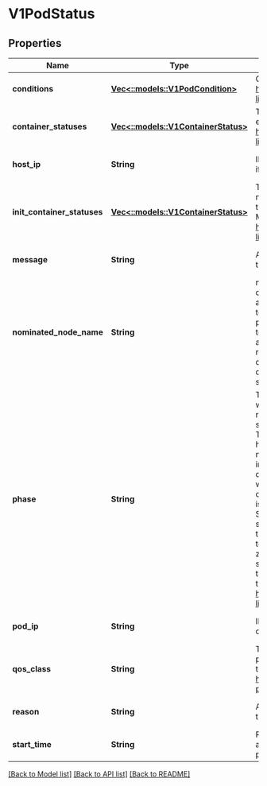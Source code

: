 # V1PodStatus

## Properties
Name | Type | Description | Notes
------------ | ------------- | ------------- | -------------
**conditions** | [**Vec<::models::V1PodCondition>**](v1.PodCondition.md) | Current service state of pod. More info: https://kubernetes.io/docs/concepts/workloads/pods/pod-lifecycle#pod-conditions | [optional] [default to null]
**container_statuses** | [**Vec<::models::V1ContainerStatus>**](v1.ContainerStatus.md) | The list has one entry per container in the manifest. Each entry is currently the output of &#x60;docker inspect&#x60;. More info: https://kubernetes.io/docs/concepts/workloads/pods/pod-lifecycle#pod-and-container-status | [optional] [default to null]
**host_ip** | **String** | IP address of the host to which the pod is assigned. Empty if not yet scheduled. | [optional] [default to null]
**init_container_statuses** | [**Vec<::models::V1ContainerStatus>**](v1.ContainerStatus.md) | The list has one entry per init container in the manifest. The most recent successful init container will have ready &#x3D; true, the most recently started container will have startTime set. More info: https://kubernetes.io/docs/concepts/workloads/pods/pod-lifecycle#pod-and-container-status | [optional] [default to null]
**message** | **String** | A human readable message indicating details about why the pod is in this condition. | [optional] [default to null]
**nominated_node_name** | **String** | nominatedNodeName is set only when this pod preempts other pods on the node, but it cannot be scheduled right away as preemption victims receive their graceful termination periods. This field does not guarantee that the pod will be scheduled on this node. Scheduler may decide to place the pod elsewhere if other nodes become available sooner. Scheduler may also decide to give the resources on this node to a higher priority pod that is created after preemption. As a result, this field may be different than PodSpec.nodeName when the pod is scheduled. | [optional] [default to null]
**phase** | **String** | The phase of a Pod is a simple, high-level summary of where the Pod is in its lifecycle. The conditions array, the reason and message fields, and the individual container status arrays contain more detail about the pod&#39;s status. There are five possible phase values:  Pending: The pod has been accepted by the Kubernetes system, but one or more of the container images has not been created. This includes time before being scheduled as well as time spent downloading images over the network, which could take a while. Running: The pod has been bound to a node, and all of the containers have been created. At least one container is still running, or is in the process of starting or restarting. Succeeded: All containers in the pod have terminated in success, and will not be restarted. Failed: All containers in the pod have terminated, and at least one container has terminated in failure. The container either exited with non-zero status or was terminated by the system. Unknown: For some reason the state of the pod could not be obtained, typically due to an error in communicating with the host of the pod.  More info: https://kubernetes.io/docs/concepts/workloads/pods/pod-lifecycle#pod-phase | [optional] [default to null]
**pod_ip** | **String** | IP address allocated to the pod. Routable at least within the cluster. Empty if not yet allocated. | [optional] [default to null]
**qos_class** | **String** | The Quality of Service (QOS) classification assigned to the pod based on resource requirements See PodQOSClass type for available QOS classes More info: https://git.k8s.io/community/contributors/design-proposals/node/resource-qos.md | [optional] [default to null]
**reason** | **String** | A brief CamelCase message indicating details about why the pod is in this state. e.g. &#39;Evicted&#39; | [optional] [default to null]
**start_time** | **String** | RFC 3339 date and time at which the object was acknowledged by the Kubelet. This is before the Kubelet pulled the container image(s) for the pod. | [optional] [default to null]

[[Back to Model list]](../README.md#documentation-for-models) [[Back to API list]](../README.md#documentation-for-api-endpoints) [[Back to README]](../README.md)


